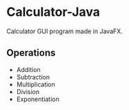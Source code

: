 # Calculator-Java
Calculator GUI program made in JavaFX.

## Operations
- Addition
- Subtraction
- Multiplication
- Division
- Exponentiation